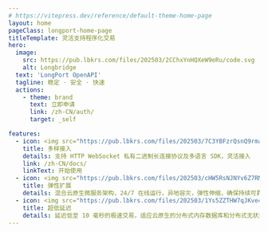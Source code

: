 ```yaml
---
# https://vitepress.dev/reference/default-theme-home-page
layout: home
pageClass: longport-home-page
titleTemplate: 灵活支持程序化交易
hero:
  image:
    src: https://pub.lbkrs.com/files/202503/2CChxYnHQXeW9eRu/code.svg
    alt: Longbridge
  text: 'LongPort OpenAPI'
  tagline: 稳定 · 安全 · 快速
  actions:
    - theme: brand
      text: 立即申请
      link: /zh-CN/auth/
      target: _self

features:
  - icon: <img src="https://pub.lbkrs.com/files/202503/7C3YBFzrQsnQ9rma/icon-code.svg" width="48" height="48"/>
    title: 多样接入
    details: 支持 HTTP WebSocket 私有二进制长连接协议及多语言 SDK，灵活接入
    link: /zh-CN/docs/
    linkText: 开始使用
  - icon: <img src="https://pub.lbkrs.com/files/202503/cHW5RsNJNYv6Z7RM/icon-cloud.svg" width="48" height="48" />
    title: 弹性扩展
    details: 混合云原生微服务架构，24/7 在线运行，异地容灾，弹性伸缩，确保持续可靠性。
  - icon: <img src="https://pub.lbkrs.com/files/202503/1Ys5ZZTHW7qJKve4/icon-lanuch.svg" width="48" height="48" />
    title: 超低延迟
    details: 延迟低至 10 毫秒的极速交易，适应云原生的分布式内存数据库和分布式无状态系统框架
---
```

<HomePage/>
